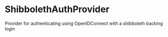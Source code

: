 # ShibbolethAuthProvider

Provider for authenticating using OpenIDConnect with a shibboleth backing login
